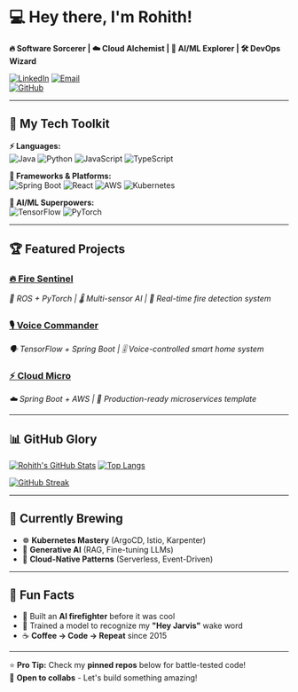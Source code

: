 # 💻 **Hey there, I'm Rohith!**  
**🔥 Software Sorcerer | ☁️ Cloud Alchemist | 🤖 AI/ML Explorer | 🛠️ DevOps Wizard**  

[![LinkedIn](https://img.shields.io/badge/-Let's%20Connect%20on%20LinkedIn-%230A66C2?logo=linkedin&style=for-the-badge)](https://www.linkedin.com/in/rohith-reddy-k-983a29146/) 
[![Email](https://img.shields.io/badge/-Shoot%20me%20an%20Email-%23D14836?logo=gmail&style=for-the-badge)](mailto:rohithprg@gmail.com)  
[![GitHub](https://img.shields.io/badge/-Follow%20@RohithSDE-%23181717?logo=github&style=for-the-badge)](https://github.com/RohithSDE)  

---

## 🧰 **My Tech Toolkit**  

**⚡ Languages:**  
![Java](https://img.shields.io/badge/Java-%23ED8B00?logo=java&logoColor=white&style=flat-square)
![Python](https://img.shields.io/badge/Python-%233776AB?logo=python&logoColor=white&style=flat-square)
![JavaScript](https://img.shields.io/badge/JavaScript-%23F7DF1E?logo=javascript&logoColor=black&style=flat-square)
![TypeScript](https://img.shields.io/badge/TypeScript-%233178C6?logo=typescript&logoColor=white&style=flat-square)

**🚀 Frameworks & Platforms:**  
![Spring Boot](https://img.shields.io/badge/Spring%20Boot-%236DB33F?logo=springboot&style=flat-square)
![React](https://img.shields.io/badge/React-%2320232a?logo=react&style=flat-square)
![AWS](https://img.shields.io/badge/AWS-%23FF9900?logo=amazonaws&style=flat-square)
![Kubernetes](https://img.shields.io/badge/Kubernetes-%23326CE5?logo=kubernetes&style=flat-square)

**🧠 AI/ML Superpowers:**  
![TensorFlow](https://img.shields.io/badge/TensorFlow-%23FF6F00?logo=tensorflow&style=flat-square)
![PyTorch](https://img.shields.io/badge/PyTorch-%23EE4C2C?logo=pytorch&style=flat-square)

---

## 🏆 **Featured Projects**  

### [🔥 Fire Sentinel](https://github.com/RohithSDE/fire-detection)  
*🤖 ROS + PyTorch | 🌡️ Multi-sensor AI | 🚨 Real-time fire detection system*

### [🎙️ Voice Commander](https://github.com/RohithSDE/speech-recognition)  
*🗣️ TensorFlow + Spring Boot | 🎚️ Voice-controlled smart home system*

### [⚡ Cloud Micro](https://github.com/RohithSDE/microservices-demo)  
*☁️ Spring Boot + AWS | 🚀 Production-ready microservices template*

---

## 📊 **GitHub Glory**  

[![Rohith's GitHub Stats](https://github-readme-stats.vercel.app/api?username=RohithSDE&show_icons=true&theme=radical&hide_border=true)](https://github.com/RohithSDE)
[![Top Langs](https://github-readme-stats.vercel.app/api/top-langs/?username=RohithSDE&layout=compact&theme=radical&hide_border=true)](https://github.com/RohithSDE)

[![GitHub Streak](https://streak-stats.demolab.com/?user=RohithSDE&theme=radical&hide_border=true)](https://github.com/RohithSDE)

---

## 🌱 **Currently Brewing**  
- ☸️ **Kubernetes Mastery** (ArgoCD, Istio, Karpenter)  
- 🧠 **Generative AI** (RAG, Fine-tuning LLMs)  
- 🚀 **Cloud-Native Patterns** (Serverless, Event-Driven)  

---

## 🎯 **Fun Facts**  
- 🚒 Built an **AI firefighter** before it was cool  
- 🎤 Trained a model to recognize my **"Hey Jarvis"** wake word  
- ☕ **Coffee → Code → Repeat** since 2015  

---

⭐ **Pro Tip:** Check my **pinned repos** below for battle-tested code!  
🤝 **Open to collabs** - Let's build something amazing!  
